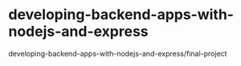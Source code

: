 # developing-backend-apps-with-nodejs-and-express
developing-backend-apps-with-nodejs-and-express/final-project
